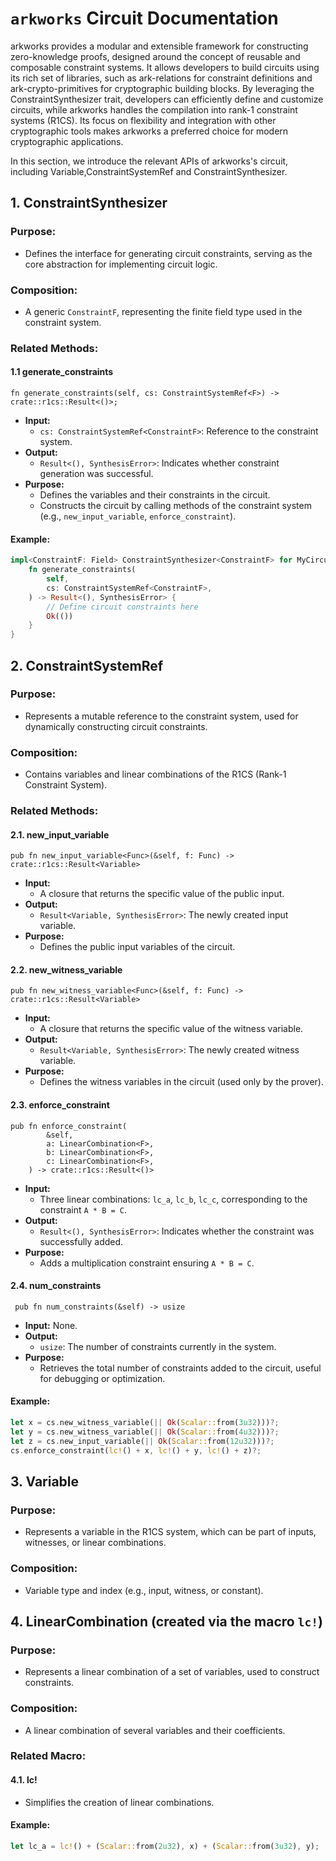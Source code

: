 # `arkworks` Circuit Documentation

arkworks provides a modular and extensible framework for constructing zero-knowledge proofs, designed around the concept of reusable and composable constraint systems. It allows developers to build circuits using its rich set of libraries, such as ark-relations for constraint definitions and ark-crypto-primitives for cryptographic building blocks. By leveraging the ConstraintSynthesizer trait, developers can efficiently define and customize circuits, while arkworks handles the compilation into rank-1 constraint systems (R1CS). Its focus on flexibility and integration with other cryptographic tools makes arkworks a preferred choice for modern cryptographic applications.

In this section, we introduce the relevant APIs of arkworks's circuit, including Variable,ConstraintSystemRef and ConstraintSynthesizer.

## 1. ConstraintSynthesizer

### Purpose:
- Defines the interface for generating circuit constraints, serving as the core abstraction for implementing circuit logic.

### Composition:
- A generic `ConstraintF`, representing the finite field type used in the constraint system.

### Related Methods:
#### 1.1 generate_constraints
```
fn generate_constraints(self, cs: ConstraintSystemRef<F>) -> crate::r1cs::Result<()>;
```
- **Input:**
  - `cs: ConstraintSystemRef<ConstraintF>`: Reference to the constraint system.
- **Output:**
  - `Result<(), SynthesisError>`: Indicates whether constraint generation was successful.
- **Purpose:**
  - Defines the variables and their constraints in the circuit.
  - Constructs the circuit by calling methods of the constraint system (e.g., `new_input_variable`, `enforce_constraint`).

#### Example:
```rust
impl<ConstraintF: Field> ConstraintSynthesizer<ConstraintF> for MyCircuit<ConstraintF> {
    fn generate_constraints(
        self,
        cs: ConstraintSystemRef<ConstraintF>,
    ) -> Result<(), SynthesisError> {
        // Define circuit constraints here
        Ok(())
    }
}
```

## 2. ConstraintSystemRef

### Purpose:
- Represents a mutable reference to the constraint system, used for dynamically constructing circuit constraints.

### Composition:
- Contains variables and linear combinations of the R1CS (Rank-1 Constraint System).

### Related Methods:
#### 2.1. new_input_variable
```
pub fn new_input_variable<Func>(&self, f: Func) -> crate::r1cs::Result<Variable>
```
- **Input:**
  - A closure that returns the specific value of the public input.
- **Output:**
  - `Result<Variable, SynthesisError>`: The newly created input variable.
- **Purpose:**
  - Defines the public input variables of the circuit.

#### 2.2. new_witness_variable
```
pub fn new_witness_variable<Func>(&self, f: Func) -> crate::r1cs::Result<Variable>
```
- **Input:**
  - A closure that returns the specific value of the witness variable.
- **Output:**
  - `Result<Variable, SynthesisError>`: The newly created witness variable.
- **Purpose:**
  - Defines the witness variables in the circuit (used only by the prover).

#### 2.3. enforce_constraint
```
pub fn enforce_constraint(
        &self,
        a: LinearCombination<F>,
        b: LinearCombination<F>,
        c: LinearCombination<F>,
    ) -> crate::r1cs::Result<()>
```
- **Input:**
  - Three linear combinations: `lc_a`, `lc_b`, `lc_c`, corresponding to the constraint `A * B = C`.
- **Output:**
  - `Result<(), SynthesisError>`: Indicates whether the constraint was successfully added.
- **Purpose:**
  - Adds a multiplication constraint ensuring `A * B = C`.

#### 2.4. num_constraints
```
 pub fn num_constraints(&self) -> usize
```
- **Input:** None.
- **Output:**
  - `usize`: The number of constraints currently in the system.
- **Purpose:**
  - Retrieves the total number of constraints added to the circuit, useful for debugging or optimization.

#### Example:
```rust
let x = cs.new_witness_variable(|| Ok(Scalar::from(3u32)))?;
let y = cs.new_witness_variable(|| Ok(Scalar::from(4u32)))?;
let z = cs.new_input_variable(|| Ok(Scalar::from(12u32)))?;
cs.enforce_constraint(lc!() + x, lc!() + y, lc!() + z)?;
```

## 3. Variable

### Purpose:
- Represents a variable in the R1CS system, which can be part of inputs, witnesses, or linear combinations.

### Composition:
- Variable type and index (e.g., input, witness, or constant).

## 4. LinearCombination (created via the macro `lc!`)

### Purpose:
- Represents a linear combination of a set of variables, used to construct constraints.

### Composition:
- A linear combination of several variables and their coefficients.

### Related Macro:
#### 4.1. lc!
- Simplifies the creation of linear combinations.

#### Example:
```rust
let lc_a = lc!() + (Scalar::from(2u32), x) + (Scalar::from(3u32), y);
```
